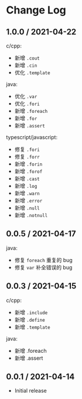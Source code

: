 # Change Log

## 1.0.0 / 2021-04-22

c/cpp:

- 新增 `.cout`
- 新增 `.cin`
- 优化 `.template`

java:

- 优化 `.var`
- 优化 `.fori`
- 新增 `.foreach`
- 新增 `.for`
- 新增 `.assert`

typescript/javascript:

- 修复 `.fori`
- 修复 `.forr`
- 新增 `.forin`
- 新增 `.forof`
- 新增 `.cast`
- 新增 `.log`
- 新增 `.warn`
- 新增 `.error`
- 新增 `.null`
- 新增 `.notnull`

## 0.0.5 / 2021-04-17

java:

- 修复 `foreach` 重复的 bug
- 修复 `var` 补全错误的 bug

## 0.0.3 / 2021-04-15

c/cpp:

- 新增 `.include`
- 新增 `.define`
- 新增 `.template`

java:

- 新增 .foreach
- 新增 .assert

## 0.0.1 / 2021-04-14

- Initial release
